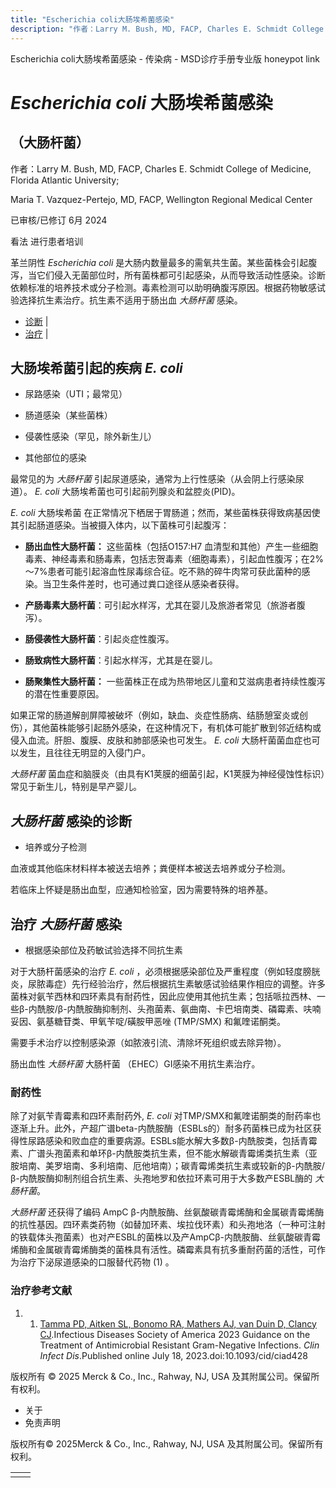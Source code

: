 ```yaml
---
title: "Escherichia coli大肠埃希菌感染"
description: "作者：Larry M. Bush, MD, FACP, Charles E. Schmidt College of Medicine, Florida Atlantic University;"
---
```


﻿Escherichia coli大肠埃希菌感染 - 传染病 - MSD诊疗手册专业版 honeypot link

# _Escherichia coli_ 大肠埃希菌感染

## （大肠杆菌）

作者：Larry M. Bush, MD, FACP, Charles E. Schmidt College of Medicine, Florida Atlantic University;

Maria T. Vazquez-Pertejo, MD, FACP, Wellington Regional Medical Center

已审核/已修订 6月 2024

看法 进行患者培训

革兰阴性 _Escherichia coli_ 是大肠内数量最多的需氧共生菌。某些菌株会引起腹泻，当它们侵入无菌部位时，所有菌株都可引起感染，从而导致活动性感染。诊断依赖标准的培养技术或分子检测。毒素检测可以助明确腹泻原因。根据药物敏感试验选择抗生素治疗。抗生素不适用于肠出血 _大肠杆菌_ 感染。

- [诊断](#诊断_v1006831_zh) \|
- [治疗](#治疗_v1006838_zh) \|

## 大肠埃希菌引起的疾病 _E. coli_

- 尿路感染（UTI；最常见）

- 肠道感染（某些菌株）

- 侵袭性感染（罕见，除外新生儿）

- 其他部位的感染


最常见的为 _大肠杆菌_ 引起尿道感染，通常为上行性感染（从会阴上行感染尿道）。 _E. coli_ 大肠埃希菌也可引起前列腺炎和盆腔炎(PID)。

_E. coli_ 大肠埃希菌 在正常情况下栖居于胃肠道；然而，某些菌株获得致病基因使其引起肠道感染。当被摄入体内，以下菌株可引起腹泻：

- **肠出血性大肠杆菌：** 这些菌株（包括O157:H7 血清型和其他）产生一些细胞毒素、神经毒素和肠毒素，包括志贺毒素（细胞毒素），引起血性腹泻；在2%～7%患者可能引起溶血性尿毒综合征。吃不熟的碎牛肉常可获此菌种的感染。当卫生条件差时，也可通过粪口途径从感染者获得。

- **产肠毒素大肠杆菌**：可引起水样泻，尤其在婴儿及旅游者常见（旅游者腹泻）。

- **肠侵袭性大肠杆菌**：引起炎症性腹泻。

- **肠致病性大肠杆菌**：引起水样泻，尤其是在婴儿。

- **肠聚集性大肠杆菌：** 一些菌株正在成为热带地区儿童和艾滋病患者持续性腹泻的潜在性重要原因。


如果正常的肠道解剖屏障被破坏（例如，缺血、炎症性肠病、结肠憩室炎或创伤），其他菌株能够引起肠外感染，在这种情况下，有机体可能扩散到邻近结构或侵入血流。肝胆、腹膜、皮肤和肺部感染也可发生。 _E. coli_ 大肠杆菌菌血症也可以发生，且往往无明显的入侵门户。

_大肠杆菌_ 菌血症和脑膜炎（由具有K1荚膜的细菌引起，K1荚膜为神经侵蚀性标识）常见于新生儿，特别是早产婴儿。

## _大肠杆菌_ 感染的诊断

- 培养或分子检测


血液或其他临床材料样本被送去培养；粪便样本被送去培养或分子检测。

若临床上怀疑是肠出血型，应通知检验室，因为需要特殊的培养基。

## 治疗 _大肠杆菌_ 感染

- 根据感染部位及药敏试验选择不同抗生素


对于大肠杆菌感染的治疗 _E. coli_ ，必须根据感染部位及严重程度（例如轻度膀胱炎，尿脓毒症）先行经验治疗，然后根据抗生素敏感试验结果作相应的调整。许多菌株对氨苄西林和四环素具有耐药性，因此应使用其他抗生素；包括哌拉西林、一些β-内酰胺/β-内酰胺酶抑制剂、头孢菌素、氨曲南、卡巴培南类、磷霉素、呋喃妥因、氨基糖苷类、甲氧苄啶/磺胺甲恶唑 (TMP/SMX) 和氟喹诺酮类。

需要手术治疗以控制感染源（如脓液引流、清除坏死组织或去除异物）。

肠出血性 _大肠杆菌_ 大肠杆菌 （EHEC）GI感染不用抗生素治疗。

### 耐药性

除了对氨苄青霉素和四环素耐药外, _E. coli_ 对TMP/SMX和氟喹诺酮类的耐药率也逐渐上升。此外，产超广谱beta-内酰胺酶（ESBLs的）耐多药菌株已成为社区获得性尿路感染和败血症的重要病源。ESBLs能水解大多数β-内酰胺类，包括青霉素、广谱头孢菌素和单环β-内酰胺类抗生素，但不能水解碳青霉烯类抗生素（亚胺培南、美罗培南、多利培南、厄他培南）；碳青霉烯类抗生素或较新的β-内酰胺/β-内酰胺酶抑制剂组合抗生素、头孢地罗和依拉环素可用于大多数产ESBL酶的 _大肠杆菌_。

_大肠杆菌_ 还获得了编码 AmpC β-内酰胺酶、丝氨酸碳青霉烯酶和金属碳青霉烯酶的抗性基因。四环素类药物（如替加环素、埃拉伐环素）和头孢地洛（一种可注射的铁载体头孢菌素）也对产ESBL的菌株以及产AmpCβ-内酰胺酶、丝氨酸碳青霉烯酶和金属碳青霉烯酶类的菌株具有活性。磷霉素具有抗多重耐药菌的活性，可作为治疗下泌尿道感染的口服替代药物 (1) 。

### 治疗参考文献

1. 1. [Tamma PD, Aitken SL, Bonomo RA, Mathers AJ, van Duin D, Clancy CJ](https://pubmed.ncbi.nlm.nih.gov/37463564/).Infectious Diseases Society of America 2023 Guidance on the Treatment of Antimicrobial Resistant Gram-Negative Infections. _Clin Infect Dis_.Published online July 18, 2023.doi:10.1093/cid/ciad428




版权所有 © 2025
Merck & Co., Inc., Rahway, NJ, USA 及其附属公司。保留所有权利。

- 关于
- 免责声明

版权所有© 2025Merck & Co., Inc., Rahway, NJ, USA 及其附属公司。保留所有权利。

|     |     |
| --- | --- |
|  |  |
